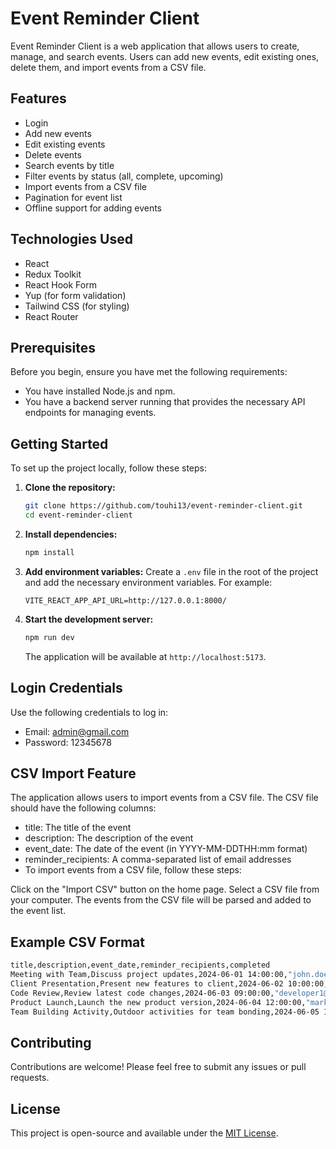 # Event Reminder Client

Event Reminder Client is a web application that allows users to create, manage, and search events. Users can add new events, edit existing ones, delete them, and import events from a CSV file.

## Features

- Login
- Add new events
- Edit existing events
- Delete events
- Search events by title
- Filter events by status (all, complete, upcoming)
- Import events from a CSV file
- Pagination for event list
- Offline support for adding events

## Technologies Used

- React
- Redux Toolkit
- React Hook Form
- Yup (for form validation)
- Tailwind CSS (for styling)
- React Router

## Prerequisites

Before you begin, ensure you have met the following requirements:

- You have installed Node.js and npm.
- You have a backend server running that provides the necessary API endpoints for managing events.

## Getting Started

To set up the project locally, follow these steps:

1. **Clone the repository:**

   ```bash
   git clone https://github.com/touhi13/event-reminder-client.git
   cd event-reminder-client
   ```

2. **Install dependencies:**

   ```bash
   npm install
   ```

3. **Add environment variables:**
   Create a `.env` file in the root of the project and add the necessary environment variables. For example:

   ```env
   VITE_REACT_APP_API_URL=http://127.0.0.1:8000/
   ```

4. **Start the development server:**

   ```bash
   npm run dev
   ```

   The application will be available at `http://localhost:5173`.

## Login Credentials

Use the following credentials to log in:

- Email: admin@gmail.com
- Password: 12345678

## CSV Import Feature

The application allows users to import events from a CSV file. The CSV file should have the following columns:

- title: The title of the event
- description: The description of the event
- event_date: The date of the event (in YYYY-MM-DDTHH:mm format)
- reminder_recipients: A comma-separated list of email addresses
- To import events from a CSV file, follow these steps:

Click on the "Import CSV" button on the home page.
Select a CSV file from your computer.
The events from the CSV file will be parsed and added to the event list.

## Example CSV Format

```bash
title,description,event_date,reminder_recipients,completed
Meeting with Team,Discuss project updates,2024-06-01 14:00:00,"john.doe@example.com,jane.doe@example.com",false
Client Presentation,Present new features to client,2024-06-02 10:00:00,"client@example.com,manager@example.com",false
Code Review,Review latest code changes,2024-06-03 09:00:00,"developer1@example.com,developer2@example.com",false
Product Launch,Launch the new product version,2024-06-04 12:00:00,"marketing@example.com,sales@example.com",false
Team Building Activity,Outdoor activities for team bonding,2024-06-05 15:00:00,"team@example.com",false
```

## Contributing

Contributions are welcome! Please feel free to submit any issues or pull requests.

## License

This project is open-source and available under the [MIT License](LICENSE).
